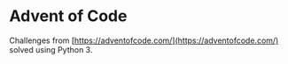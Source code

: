 # Advent of Code
Challenges from [https://adventofcode.com/](https://adventofcode.com/) solved using Python 3.
